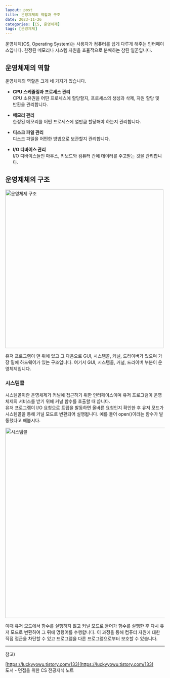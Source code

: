 ```yaml
---
layout: post
title: 운영체제의 역할과 구조
date: 2023-11-26
categories: [CS, 운영체제]
tags: [운영체제]
---
```


운영체제(OS, Operating System)는 사용자가 컴퓨터를 쉽게 다루게 해주는 인터페이스입니다. 한정된 메모리나 시스템 자원을 효율적으로 분배하는 참된 일꾼입니다.

## 운영체제의 역할

운영체제의 역할은 크게 네 가지가 있습니다.

- **CPU 스케줄링과 프로세스 관리**  
  CPU 소유권을 어떤 프로세스에 할당할지, 프로세스의 생성과 삭제, 자원 할당 및 반환을 관리합니다.

- **메모리 관리**  
  한정된 메모리를 어떤 프로세스에 얼만큼 할당해야 하는지 관리합니다.

- **디스크 파일 관리**  
  디스크 파일을 어떤한 방법으로 보관할지 관리합니다.

- **I/O 디바이스 관리**  
  I/O 디바이스들인 마우스, 키보드와 컴퓨터 간에 데이터를 주고받는 것을 관리합니다.

## 운영제체의 구조

<img src="https://github.com/xotlr333/xotlr333.github.io/assets/81614820/eb312ee1-9ea8-4a2b-b341-f245fb760ca6" alt="운영체제 구조" width=500>

유저 프로그램이 맨 위에 있고 그 다음으로 GUI, 시스템콜, 커널, 드라이버가 있으며 가장 밑에 하드웨어가 있는 구조입니다. 여기서 GUI, 시스템콜, 커널, 드라이버 부분이 운영체제입니다.

### 시스템콜

시스템콜이란 운영체제가 커널에 접근하기 위한 인터페이스이며 유저 프로그램이 운영체제의 서비스를 받기 위해 커널 함수를 호출할 때 씁니다.  
유저 프로그램이 I/O 요청으로 트랩을 발동하면 올바른 요청인지 확인한 후 유저 모드가 시스템콜을 통해 커널 모드로 변환되어 실행됩니다. 예를 들어 open()이라는 함수가 발동했다고 해봅시다.

<img src="https://github.com/xotlr333/xotlr333.github.io/assets/81614820/3ecc5d6f-b05d-48d1-9600-738098c613fb" alt="시스템콜" width=600>

이때 유저 모드에서 함수를 실행하지 않고 커널 모드로 들어가 함수를 실행한 후 다시 유저 모드로 변환하여 그 뒤에 명령어를 수행합니다. 이 과정을 통해 컴퓨터 자원에 대한 직접 접근을 차단할 수 있고 프로그램을 다른 프로그램으로부터 보호할 수 있습니다.

---

참고)

[https://luckyyowu.tistory.com/133](https://luckyyowu.tistory.com/133)  
도서 - 면접을 위한 CS 전공지식 노트
